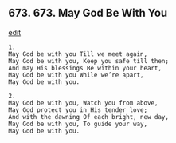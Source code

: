 
## 673.  673. May God Be With You
[edit](https://docs.google.com/document/d/11W5ATOo%2DyJDIf3bRarIJy3sqIfryJcAC/edit?mode=html)






    1.
    May God be with you Till we meet again,
    May God be with you, Keep you safe till then;
    And may His blessings Be within your heart,
    May God be with you While we’re apart,
    May God be with you.

    2.
    May God be with you, Watch you from above,
    May God protect you in His tender love;
    And with the dawning Of each bright, new day,
    May God be with you, To guide your way,
    May God be with you.
